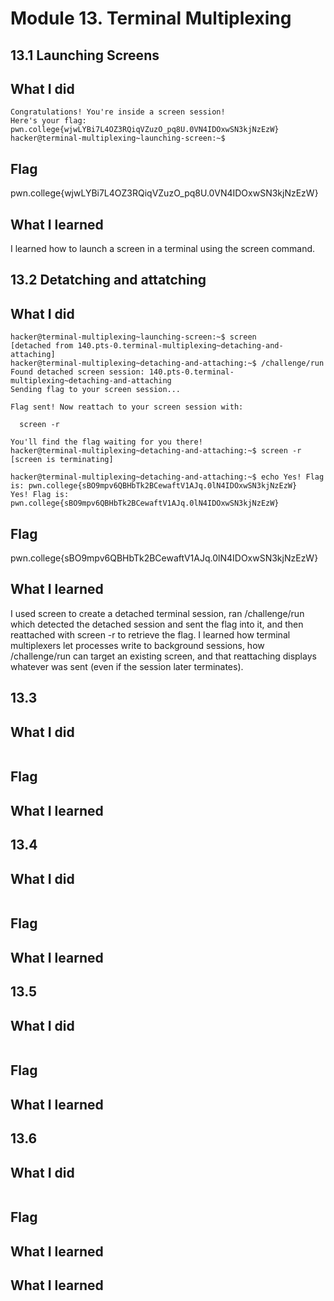 # Module 13. Terminal Multiplexing
## 13.1 Launching Screens
## What I did
```
Congratulations! You're inside a screen session!
Here's your flag:
pwn.college{wjwLYBi7L4OZ3RQiqVZuzO_pq8U.0VN4IDOxwSN3kjNzEzW}
hacker@terminal-multiplexing~launching-screen:~$

```
## Flag
pwn.college{wjwLYBi7L4OZ3RQiqVZuzO_pq8U.0VN4IDOxwSN3kjNzEzW}
## What I learned
I learned how to launch a screen in a terminal using the screen command.

## 13.2 Detatching and attatching
## What I did
```
hacker@terminal-multiplexing~launching-screen:~$ screen
[detached from 140.pts-0.terminal-multiplexing~detaching-and-attaching]
hacker@terminal-multiplexing~detaching-and-attaching:~$ /challenge/run
Found detached screen session: 140.pts-0.terminal-multiplexing~detaching-and-attaching
Sending flag to your screen session...

Flag sent! Now reattach to your screen session with:

  screen -r

You'll find the flag waiting for you there!
hacker@terminal-multiplexing~detaching-and-attaching:~$ screen -r
[screen is terminating]

hacker@terminal-multiplexing~detaching-and-attaching:~$ echo Yes! Flag is: pwn.college{sBO9mpv6QBHbTk2BCewaftV1AJq.0lN4IDOxwSN3kjNzEzW}
Yes! Flag is: pwn.college{sBO9mpv6QBHbTk2BCewaftV1AJq.0lN4IDOxwSN3kjNzEzW}
```
## Flag
pwn.college{sBO9mpv6QBHbTk2BCewaftV1AJq.0lN4IDOxwSN3kjNzEzW}
## What I learned
I used screen to create a detached terminal session, ran /challenge/run which detected the detached session and sent the flag into it, and then reattached
with screen -r to retrieve the flag. I learned how terminal multiplexers let processes write to background sessions, how /challenge/run can target an existing screen, 
and that reattaching displays whatever was sent (even if the session later terminates).

## 13.3
## What I did
```

```
## Flag

## What I learned

## 13.4
## What I did
```

```
## Flag

## What I learned

## 13.5
## What I did
```

```
## Flag

## What I learned

## 13.6
## What I did
```

```
## Flag

## What I learned



## What I learned

